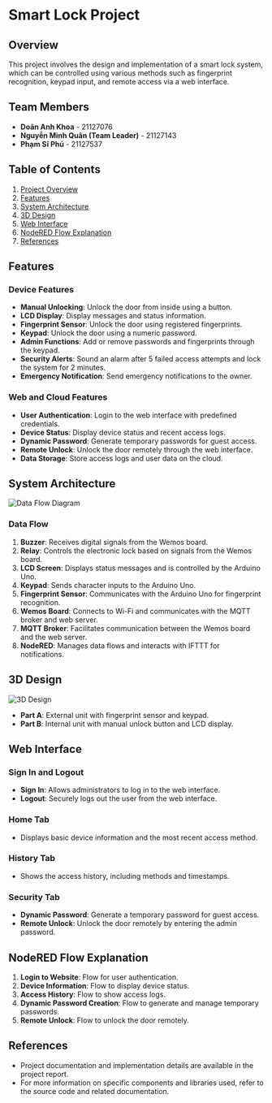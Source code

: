 # Smart Lock Project

## Overview
This project involves the design and implementation of a smart lock system, which can be controlled using various methods such as fingerprint recognition, keypad input, and remote access via a web interface.

## Team Members
- **Doãn Anh Khoa** - 21127076
- **Nguyễn Minh Quân (Team Leader)** - 21127143
- **Phạm Sĩ Phú** - 21127537

## Table of Contents
1. [Project Overview](#overview)
2. [Features](#features)
3. [System Architecture](#system-architecture)
4. [3D Design](#3d-design)
5. [Web Interface](#web-interface)
6. [NodeRED Flow Explanation](#nodered-flow-explanation)
7. [References](#references)

## Features
### Device Features
- **Manual Unlocking**: Unlock the door from inside using a button.
- **LCD Display**: Display messages and status information.
- **Fingerprint Sensor**: Unlock the door using registered fingerprints.
- **Keypad**: Unlock the door using a numeric password.
- **Admin Functions**: Add or remove passwords and fingerprints through the keypad.
- **Security Alerts**: Sound an alarm after 5 failed access attempts and lock the system for 2 minutes.
- **Emergency Notification**: Send emergency notifications to the owner.

### Web and Cloud Features
- **User Authentication**: Login to the web interface with predefined credentials.
- **Device Status**: Display device status and recent access logs.
- **Dynamic Password**: Generate temporary passwords for guest access.
- **Remote Unlock**: Unlock the door remotely through the web interface.
- **Data Storage**: Store access logs and user data on the cloud.

## System Architecture
![Data Flow Diagram](link-to-diagram)

### Data Flow
1. **Buzzer**: Receives digital signals from the Wemos board.
2. **Relay**: Controls the electronic lock based on signals from the Wemos board.
3. **LCD Screen**: Displays status messages and is controlled by the Arduino Uno.
4. **Keypad**: Sends character inputs to the Arduino Uno.
5. **Fingerprint Sensor**: Communicates with the Arduino Uno for fingerprint recognition.
6. **Wemos Board**: Connects to Wi-Fi and communicates with the MQTT broker and web server.
7. **MQTT Broker**: Facilitates communication between the Wemos board and the web server.
8. **NodeRED**: Manages data flows and interacts with IFTTT for notifications.

## 3D Design
![3D Design](link-to-3d-design-image)
- **Part A**: External unit with fingerprint sensor and keypad.
- **Part B**: Internal unit with manual unlock button and LCD display.

## Web Interface
### Sign In and Logout
- **Sign In**: Allows administrators to log in to the web interface.
- **Logout**: Securely logs out the user from the web interface.

### Home Tab
- Displays basic device information and the most recent access method.

### History Tab
- Shows the access history, including methods and timestamps.

### Security Tab
- **Dynamic Password**: Generate a temporary password for guest access.
- **Remote Unlock**: Unlock the door remotely by entering the admin password.

## NodeRED Flow Explanation
1. **Login to Website**: Flow for user authentication.
2. **Device Information**: Flow to display device status.
3. **Access History**: Flow to show access logs.
4. **Dynamic Password Creation**: Flow to generate and manage temporary passwords.
5. **Remote Unlock**: Flow to unlock the door remotely.

## References
- Project documentation and implementation details are available in the project report.
- For more information on specific components and libraries used, refer to the source code and related documentation.
